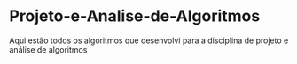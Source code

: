 # Projeto-e-Analise-de-Algoritmos

Aqui estão todos os algoritmos que desenvolvi para a disciplina de projeto e análise de algoritmos
